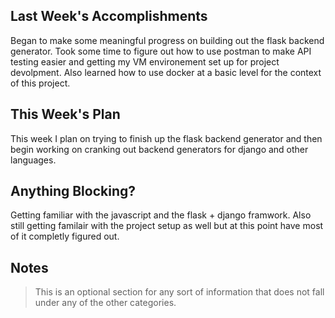 ## Last Week's Accomplishments
Began to make some meaningful progress on building out the flask backend generator. Took some time to figure out how to use postman to make API testing easier and getting my VM environement set up for project devolpment. Also learned how to use docker at a basic level for the context of this project. 

## This Week's Plan
This week I plan on trying to finish up the flask backend generator and then begin working on cranking out backend generators for django and other languages.

## Anything Blocking?
Getting familiar with the javascript and the flask + django framwork. Also still getting familair with the project setup as well but at this point have most of it completly figured out.

## Notes

> This is an optional section for any sort of information that does not fall under any of the other categories.
